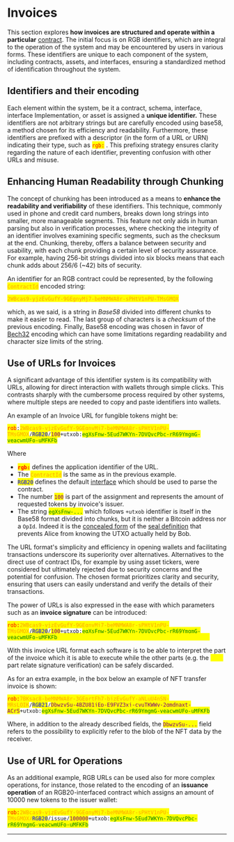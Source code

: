 # Invoices

This section explores **how invoices are structured and operate within a particular** [contract](glossary.md#contract). The initial focus is on RGB identifiers, which are integral to the operation of the system and may be encountered by users in various forms. These identifiers are unique to each component of the system, including contracts, assets, and interfaces, ensuring a standardized method of identification throughout the system.

## Identifiers and their encoding

Each element within the system, be it a contract, schema, interface, interface Implementation, or asset is assigned a **unique identifier.** These identifiers are not arbitrary strings but are carefully encoded using base58, a method chosen for its efficiency and readability. Furthermore, these identifiers are prefixed with a descriptor (in the form of a URL or URN) indicating their type, such as <mark style="color:red;">`rgb:`</mark> . This prefixing strategy ensures clarity regarding the nature of each identifier, preventing confusion with other URLs and misuse.

## Enhancing Human Readability through Chunking

The concept of chunking has been introduced as a means to **enhance the readability and verifiability** of these identifiers. This technique, commonly used in phone and credit card numbers, breaks down long strings into smaller, more manageable segments. This feature not only aids in human parsing but also in verification processes, where checking the integrity of an identifier involves examining specific segments, such as the checksum at the end. Chunking, thereby, offers a balance between security and usability, with each chunk providing a certain level of security assurance. For example, having 256-bit strings divided into six blocks means that each chunk adds about 256/6 (\~42) bits of security.

An identifier for an RGB contract could be represented, by the following <mark style="color:orange;">`ContractId`</mark> encoded string:&#x20;

<mark style="color:orange;">`2WBcas9-yjzEvGufY-9GEgnyMj7-beMNMWA8r-sPHtV1nPU-TMsGMQX`</mark>

which, as we said, is a string in _Base58_ divided into different chunks to make it easier to read. The last group of characters is a _checksum_ of the previous encoding. Finally, Base58 encoding was chosen in favor of [Bech32](https://en.bitcoin.it/wiki/Bech32) encoding which can have some limitations regarding readability and character size limits of the string.

## Use of URLs for Invoices

A significant advantage of this identifier system is its compatibility with URLs, allowing for direct interaction with wallets through simple clicks. This contrasts sharply with the cumbersome process required by other systems, where multiple steps are needed to copy and paste identifiers into wallets.&#x20;

An example of an Invoice URL for fungible tokens might be:&#x20;

<mark style="color:red;">`rgb`</mark>`:`<mark style="color:orange;">`2WBcas9-yjzEvGufY-9GEgnyMj7-beMNMWA8r-sPHtV1nPU-TMsGMQX`</mark>`/`<mark style="color:blue;">`RGB20`</mark>`/`<mark style="color:purple;">`100`</mark>`+utxob:`<mark style="color:green;">`egXsFnw-5Eud7WKYn-7DVQvcPbc-rR69YmgmG-veacwmUFo-uMFKFb`</mark>

Where

* &#x20;<mark style="color:red;">**`rgb:`**</mark> defines the application identifier of the URL.
* The <mark style="color:orange;">`ContractId`</mark> is the same as in the previous example.&#x20;
* <mark style="color:blue;">`RGB20`</mark> defines the default [interface](glossary.md#interface) which should be used to parse the contract.&#x20;
* The number <mark style="color:purple;">`100`</mark> is part of the assignment and represents the amount of  requested tokens by invoice's issuer. &#x20;
* The string  <mark style="color:green;">`egXsFnw-...`</mark>  which follows   `+utxob`  identifier is itself in the Base58 format divided into chunks, but it is neither a Bitcoin address nor a `OpId`. Indeed it is the [concealed form](../rgb-state-and-operations/components-of-a-contract-operation.md#seal-definition) of the [seal definition](glossary.md#seal-definition) that prevents Alice from knowing the UTXO actually held by Bob.

The URL format's simplicity and efficiency in opening wallets and facilitating transactions underscore its superiority over alternatives. Alternatives to the direct use of contract IDs, for example by using asset tickers, were considered but ultimately rejected due to security concerns and the potential for confusion. The chosen format prioritizes clarity and security, ensuring that users can easily understand and verify the details of their transactions.

The power of URLs is also expressed in the ease with which parameters such as an **invoice signature** can be introduced:&#x20;

<mark style="color:red;">`rgb:`</mark><mark style="color:orange;">`2WBcas9-yjzEvGufY-9GEgnyMj7-beMNMWA8r-sPHtV1nPU-TMsGMQX`</mark>`/`<mark style="color:blue;">`RGB20`</mark>`/`<mark style="color:purple;">`100`</mark>`+utxob:`<mark style="color:green;">`egXsFnw-5Eud7WKYn-7DVQvcPbc-rR69YmgmG-veacwmUFo-uMFKFb`</mark><mark style="color:yellow;">`?sig=6kzbKKffP6xftkxn9UP8gWqiC41W16wYKE5CYaVhmEve`</mark>

With this invoice URL format each software is to be able to interpret the part of the invoice which it is able to execute while the other parts (e.g. the <mark style="color:yellow;">`?sig`</mark> part relate signature verification) can be safely discarded.

As for an extra example, in the box below an example of NFT transfer invoice is shown:&#x20;

<mark style="color:red;">`rgb:`</mark><mark style="color:orange;">`7BKsac8-beMNMWA8r-3GEprtFh7-bjzEvGufY-aNLuU4nSN-MRsLOIK`</mark>`/`<mark style="color:blue;">`RGB21`</mark>`/`<mark style="color:purple;">`DbwzvSu-4BZU81jEp-E9FVZ3xj-cyuTKWWy-2gmdnaxt-ACrS`</mark>`+utxob:`<mark style="color:green;">`egXsFnw-5Eud7WKYn-7DVQvcPbc-rR69YmgmG-veacwmUFo-uMFKFb`</mark>&#x20;

Where, in addition to the already described fields, the <mark style="color:purple;">`DbwzvSu-...`</mark> field refers to the possibility to explicitly refer to the blob of the NFT data by the receiver.

## Use of URL for Operations

As an additional example, RGB URLs can be used also for more complex operations, for instance, those related to the encoding of an **issuance operation** of an RGB20-interfaced contract which assigns an amount of 10000 new tokens to the issuer wallet:

&#x20;<mark style="color:red;">`rgb:`</mark><mark style="color:orange;">`2WBcas9-yjzEvGufY-9GEgnyMj7-beMNMWA8r-sPHtV1nPU-TMsGMQX/`</mark><mark style="color:blue;">`RGB20`</mark>`/issue/`<mark style="color:purple;">`100000`</mark>`+utxob:`<mark style="color:green;">`egXsFnw-5Eud7WKYn-7DVQvcPbc-rR69YmgmG-veacwmUFo-uMFKFb`</mark>

***
